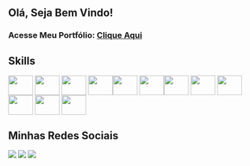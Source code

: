 ## Olá, Seja Bem Vindo!
### Acesse Meu Portfólio: <a href="https://www.antoniorocha.com.br"> Clique Aqui</a>

## Skills

<img align ="center" height = "40" width = "50"  src="https://cdn.jsdelivr.net/gh/devicons/devicon/icons/dotnetcore/dotnetcore-original.svg" /> <img align ="center" height = "40" width = "50"  src="https://cdn.jsdelivr.net/gh/devicons/devicon/icons/csharp/csharp-original.svg" /> <img align ="center" height = "40" width = "50" src="https://cdn.jsdelivr.net/gh/devicons/devicon@latest/icons/nodejs/nodejs-original-wordmark.svg" />  <img align ="center" height = "40" width = "50" src="https://cdn.jsdelivr.net/gh/devicons/devicon@latest/icons/nestjs/nestjs-original.svg" /><img align ="center" height = "40" width = "50" src="https://cdn.jsdelivr.net/gh/devicons/devicon/icons/amazonwebservices/amazonwebservices-original-wordmark.svg" /> <img align ="center" height = "40" width = "50" src="https://cdn.jsdelivr.net/gh/devicons/devicon@latest/icons/azure/azure-original.svg" /><img align ="center" height = "40" width = "50"  src="https://cdn.jsdelivr.net/gh/devicons/devicon/icons/microsoftsqlserver/microsoftsqlserver-plain-wordmark.svg" /> <img align ="center" height = "40" width = "50"  src="https://cdn.jsdelivr.net/gh/devicons/devicon/icons/mysql/mysql-original.svg" /> 
<img align ="center" height = "40" width = "50"  src="https://cdn.jsdelivr.net/gh/devicons/devicon/icons/postgresql/postgresql-original.svg" /> 
<img img align ="center" height = "40" width = "50" src="https://cdn.jsdelivr.net/gh/devicons/devicon/icons/git/git-original.svg" /> <img align ="center" height = "40" width = "50"  src="https://cdn.jsdelivr.net/gh/devicons/devicon@latest/icons/docker/docker-plain.svg" />  <img  align ="center" height = "40" width = "50"  src="https://cdn.jsdelivr.net/gh/devicons/devicon@latest/icons/rabbitmq/rabbitmq-original.svg" />
          
          

           
           
## Minhas Redes Sociais
[<img src="https://img.shields.io/badge/LinkedIn-0077B5?style=for-the-badge&logo=linkedin&logoColor=white">](https://www.linkedin.com/in/antoniorochadevs/)
[<img src="https://img.shields.io/badge/YouTube-FF0000?style=for-the-badge&logo=youtube&logoColor=white">](https://www.youtube.com/channel/UCLNSWTTuKQnQz5YgEWkAMkw)
[<img src="https://img.shields.io/badge/Gmail-D14836?style=for-the-badge&logo=gmail&logoColor=white">](https://malito:antoniojunior159@gmail.com/)








